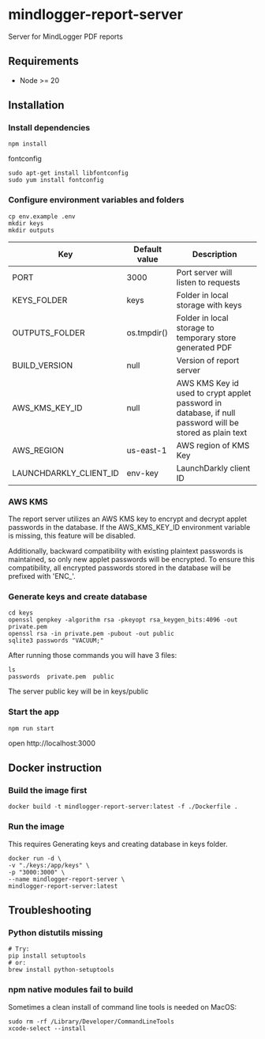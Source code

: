 # mindlogger-report-server

Server for MindLogger PDF reports

## Requirements

- Node >= 20

## Installation

### Install dependencies

```
npm install
```

fontconfig

```
sudo apt-get install libfontconfig
sudo yum install fontconfig
```

### Configure environment variables and folders

```
cp env.example .env
mkdir keys
mkdir outputs
```

| Key                    | Default value | Description                                                                                             |
| ---------------------- | ------------- | ------------------------------------------------------------------------------------------------------- |
| PORT                   | 3000          | Port server will listen to requests                                                                     |
| KEYS_FOLDER            | keys          | Folder in local storage with keys                                                                       |
| OUTPUTS_FOLDER         | os.tmpdir()   | Folder in local storage to temporary store generated PDF                                                |
| BUILD_VERSION          | null          | Version of report server                                                                                |
| AWS_KMS_KEY_ID         | null          | AWS KMS Key id used to crypt applet password in database, if null password will be stored as plain text |
| AWS_REGION             | us-east-1     | AWS region of KMS Key                                                                                   |
| LAUNCHDARKLY_CLIENT_ID | env-key       | LaunchDarkly client ID                                                                                  |

### AWS KMS

The report server utilizes an AWS KMS key to encrypt and decrypt applet passwords in the database. If the AWS_KMS_KEY_ID environment variable is missing, this feature will be disabled.

Additionally, backward compatibility with existing plaintext passwords is maintained, so only new applet passwords will be encrypted. To ensure this compatibility, all encrypted passwords stored in the database will be prefixed with 'ENC\_'.

### Generate keys and create database

```
cd keys
openssl genpkey -algorithm rsa -pkeyopt rsa_keygen_bits:4096 -out private.pem
openssl rsa -in private.pem -pubout -out public
sqlite3 passwords "VACUUM;"
```

After running those commands you will have 3 files:

```
ls
passwords  private.pem	public
```

The server public key will be in keys/public

### Start the app

```
npm run start
```

open http://localhost:3000

## Docker instruction

### Build the image first

```
docker build -t mindlogger-report-server:latest -f ./Dockerfile .
```

### Run the image

This requires Generating keys and creating database in keys folder.

```
docker run -d \
-v "./keys:/app/keys" \
-p "3000:3000" \
--name mindlogger-report-server \
mindlogger-report-server:latest
```

## Troubleshooting

### Python distutils missing

```shell
# Try:
pip install setuptools
# or:
brew install python-setuptools
```

### npm native modules fail to build
Sometimes a clean install of command line tools is needed on MacOS:
```shell
sudo rm -rf /Library/Developer/CommandLineTools
xcode-select --install
```